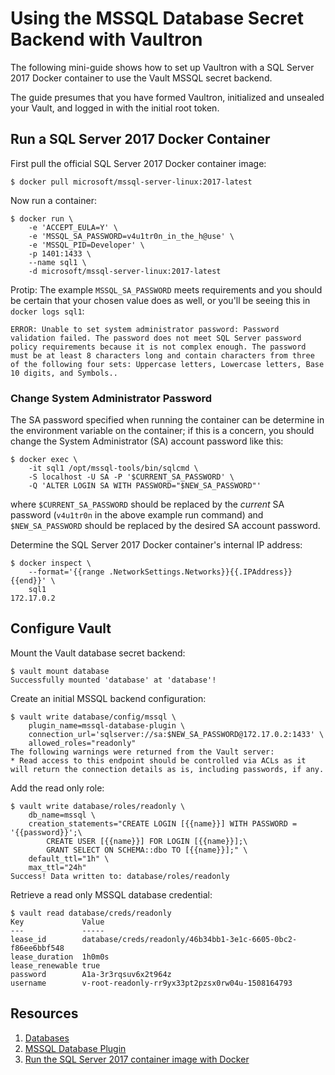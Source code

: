 # Using the MSSQL Database Secret Backend with Vaultron

The following mini-guide shows how to set up Vaultron with a SQL Server 2017 Docker container to use the Vault MSSQL secret backend.

The guide presumes that you have formed Vaultron, initialized and unsealed your Vault, and logged in with the initial root token.

## Run a SQL Server 2017 Docker Container

First pull the official SQL Server 2017 Docker container image:


```
$ docker pull microsoft/mssql-server-linux:2017-latest
```

Now run a container:

```
$ docker run \
    -e 'ACCEPT_EULA=Y' \
    -e 'MSSQL_SA_PASSWORD=v4u1tr0n_in_the_h@use' \
    -e 'MSSQL_PID=Developer' \
    -p 1401:1433 \
    --name sql1 \
    -d microsoft/mssql-server-linux:2017-latest
```

Protip: The example `MSSQL_SA_PASSWORD` meets requirements and you should be certain that your chosen value does as well, or you'll be seeing this in `docker logs sql1`:

```
ERROR: Unable to set system administrator password: Password validation failed. The password does not meet SQL Server password policy requirements because it is not complex enough. The password must be at least 8 characters long and contain characters from three of the following four sets: Uppercase letters, Lowercase letters, Base 10 digits, and Symbols..
```

### Change System Administrator Password

The SA password specified when running the container can be determine in the environment variable on the container; if this is a concern, you should change the System Administrator (SA) account password like this:

```
$ docker exec \
    -it sql1 /opt/mssql-tools/bin/sqlcmd \
    -S localhost -U SA -P '$CURRENT_SA_PASSWORD' \
    -Q 'ALTER LOGIN SA WITH PASSWORD="$NEW_SA_PASSWORD"'
```

where `$CURRENT_SA_PASSWORD` should be replaced by the _current_ SA password (`v4u1tr0n` in the above example run command) and `$NEW_SA_PASSWORD` should be replaced by the desired SA account password.

Determine the SQL Server 2017 Docker container's internal IP address:

```
$ docker inspect \
    --format='{{range .NetworkSettings.Networks}}{{.IPAddress}}{{end}}' \
    sql1
172.17.0.2
```

## Configure Vault

Mount the Vault database secret backend:

```
$ vault mount database
Successfully mounted 'database' at 'database'!
```

Create an initial MSSQL backend configuration:

```
$ vault write database/config/mssql \
    plugin_name=mssql-database-plugin \
    connection_url='sqlserver://sa:$NEW_SA_PASSWORD@172.17.0.2:1433' \
    allowed_roles="readonly"
The following warnings were returned from the Vault server:
* Read access to this endpoint should be controlled via ACLs as it will return the connection details as is, including passwords, if any.
```

Add the read only role:

```
$ vault write database/roles/readonly \
    db_name=mssql \
    creation_statements="CREATE LOGIN [{{name}}] WITH PASSWORD = '{{password}}';\
        CREATE USER [{{name}}] FOR LOGIN [{{name}}];\
        GRANT SELECT ON SCHEMA::dbo TO [{{name}}];" \
    default_ttl="1h" \
    max_ttl="24h"
Success! Data written to: database/roles/readonly
```

Retrieve a read only MSSQL database credential:


```
$ vault read database/creds/readonly
Key             Value
---             -----
lease_id        database/creds/readonly/46b34bb1-3e1c-6605-0bc2-f86ee6bbf548
lease_duration  1h0m0s
lease_renewable true
password        A1a-3r3rqsuv6x2t964z
username        v-root-readonly-rr9yx33pt2pzsx0rw04u-1508164793
```

## Resources

1. [Databases](https://www.vaultproject.io/docs/secrets/databases/index.html)
2. [MSSQL Database Plugin](https://www.vaultproject.io/docs/secrets/databases/mssql.html)
3. [Run the SQL Server 2017 container image with Docker](https://docs.microsoft.com/en-us/sql/linux/quickstart-install-connect-docker)
